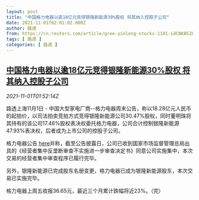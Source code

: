 ```yaml
---
layout: post
title: "中国格力电器以逾18亿元竞得银隆新能源30%股权 将其纳入控股子公司"
date: 2021-11-01T02:01:02.000Z
author: 路透
from: https://cn.reuters.com/article/gree-yinlong-stocks-1101-idCNKBS2HM0VG
tags: [ 路透 ]
categories: [ 路透 ]
---
```

<!--1635732062000-->
[中国格力电器以逾18亿元竞得银隆新能源30%股权 将其纳入控股子公司](https://cn.reuters.com/article/gree-yinlong-stocks-1101-idCNKBS2HM0VG)
------

<div>
<div><i>2021-11-01T01:52:14Z</i></div><p>路透上海11月1日 - 中国大型家电厂商--格力电器周末公告，称以18.28亿元人民币的起拍价，以司法拍卖竞拍方式竞得银隆新能源公司30.47%股权，同时董明珠将其持有的该公司17.46%股权表决权委托格力电器，公司合计控制银隆新能源47.93%表决权，后者成为上市公司的控股子公司。</p><p>格力电器公告 <a href="http://www.szse.cn/disclosure/listed/bulletinDetail/index.html?97a4b72f-e545-4ee6-adfc-d8b329a98de5">here</a>并称，截至公告披露日，公司已收到国家市场监督管理总局出具的《经营者集中反垄断审查不实施进一步审查决定书》同意公司实施集中，本次交易的经营者集中审查程序已履行完毕。</p><p>另外，银隆新能源已完成股东名册变更，格力电器已成为银隆新能源股东，本次交易已实施完毕。</p><p>格力电器上周五收报36.65元，最近三个月累计跌幅将近23%。（完）</p>
</div>
